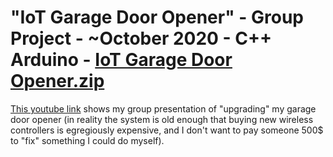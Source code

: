 # "IoT Garage Door Opener" - Group Project - ~October 2020 - C++ Arduino - [IoT Garage Door Opener.zip]()
[This youtube link](https://youtu.be/XzvdZK8sECI) shows my group presentation of "upgrading" my garage door opener (in reality the system is old enough that buying new wireless
controllers is egregiously expensive, and I don't want to pay someone 500$ to "fix" something I could do myself).